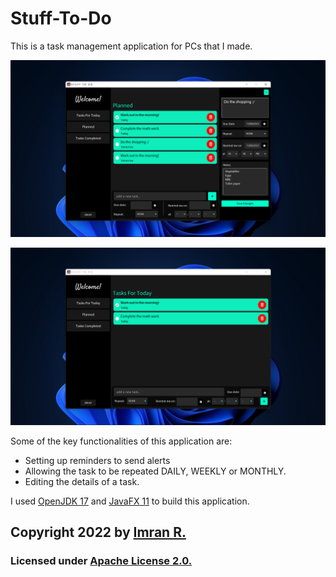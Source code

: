 # Stuff-To-Do

This is a task management application for PCs that I made. 

![](https://github.com/imran-2003/Stuff-To-Do/blob/main/screenshots/1.png)

![](https://github.com/imran-2003/Stuff-To-Do/blob/main/screenshots/2.png)

Some of the key functionalities of this application are:
- Setting up reminders to send alerts 
- Allowing the task to be repeated DAILY, WEEKLY or MONTHLY.
- Editing the details of a task.

I used [OpenJDK 17](https://openjdk.org/projects/jdk/17/) and [JavaFX 11](https://openjfx.io/) to build this application.

## **Copyright 2022** by [Imran R.](https://github.com/imran-2003)

### Licensed under [Apache License 2.0.](https://github.com/imran-2003/Stuff-To-Do/blob/main/LICENSE)

